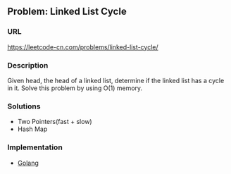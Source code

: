 ## Problem: Linked List Cycle

### URL

https://leetcode-cn.com/problems/linked-list-cycle/

### Description

Given head, the head of a linked list, determine if the linked list has a cycle in it.
Solve this problem by using O(1) memory.

### Solutions

- Two Pointers(fast + slow)
- Hash Map

### Implementation

- [Golang](./solution.go)
